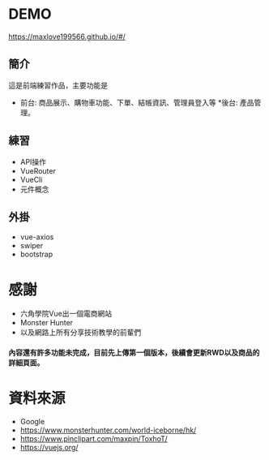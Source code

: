 # DEMO
https://maxlove199566.github.io/#/

## 簡介
這是前端練習作品，主要功能是
* 前台: 商品展示、購物車功能、下單、結帳資訊、管理員登入等
*後台: 產品管理。

## 練習
* API操作
* VueRouter
* VueCli
* 元件概念

## 外掛

* vue-axios
* swiper 
* bootstrap

# 感謝

* 六角學院Vue出一個電商網站
* Monster Hunter
* 以及網路上所有分享技術教學的前輩們

#### 內容還有許多功能未完成，目前先上傳第一個版本，後續會更新RWD以及商品的詳細頁面。

# 資料來源

* Google
* https://www.monsterhunter.com/world-iceborne/hk/
* https://www.pinclipart.com/maxpin/ToxhoT/
* https://vuejs.org/
